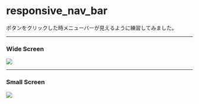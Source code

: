 # responsive_nav_bar

ボタンをクリックした時メニューバーが見えるように練習してみました。

---

### Wide Screen

<img src="https://user-images.githubusercontent.com/89200643/132942698-cd0f72b7-2aac-42ba-9e14-c8cba446dfb7.JPG">

---

### Small Screen

<img src="https://user-images.githubusercontent.com/89200643/132942691-21a57eae-9123-47a2-964d-0ce58da7c4ce.JPG">

